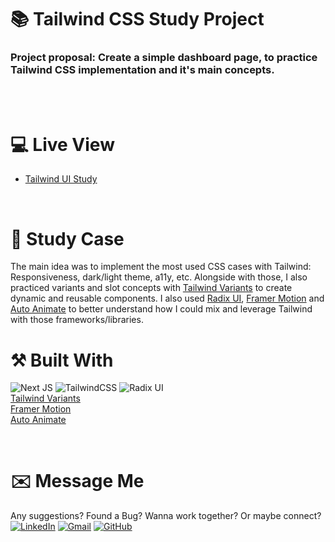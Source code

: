 # 📚 Tailwind CSS Study Project

### Project proposal: Create a simple dashboard page, to practice Tailwind CSS implementation and it's main concepts.

<br><br>

# 💻 Live View

- [Tailwind UI Study](https://tailwind-study-one.vercel.app)

<br>

# 📖 Study Case

The main idea was to implement the most used CSS cases with Tailwind: Responsiveness, dark/light theme, a11y, etc. Alongside with those, I also practiced variants and slot concepts with [Tailwind Variants](https://www.tailwind-variants.org/docs/introduction) to create dynamic and reusable components. I also  used [Radix UI](https://www.radix-ui.com/primitives), [Framer Motion](https://www.framer.com/motion/) and [Auto Animate](https://auto-animate.formkit.com) to better understand how I could mix and leverage Tailwind with those frameworks/libraries.

# ⚒️ Built With

![Next JS](https://img.shields.io/badge/Next-black?style=flat&logo=next.js&logoColor=white)
![TailwindCSS](https://img.shields.io/badge/tailwindcss-%2338B2AC.svg?style=flat&logo=tailwind-css&logoColor=white)
![Radix UI](https://img.shields.io/badge/radix%20ui-161618.svg?style=flat&logo=radix-ui&logoColor=white)
<br>
[Tailwind Variants](https://www.tailwind-variants.org/docs/introduction)
<br>
[Framer Motion](https://www.framer.com/motion/)
<br>
[Auto Animate](https://auto-animate.formkit.com)

<br>

# ✉️ Message Me

Any suggestions? Found a Bug? Wanna work together? Or maybe connect?
<br>
[![LinkedIn](https://img.shields.io/badge/LinkedIn-0077B5?style=flat&logo=linkedin&logoColor=white)](https://www.linkedin.com/in/guilherme-ferreira-6841b023/)
[![Gmail](https://img.shields.io/badge/Gmail-D14836?style=flat&logo=gmail&logoColor=white)](mailto:hello@rera.dev)
[![GitHub](https://img.shields.io/github/followers/guilhermerera.svg?style=social&label=Follow&maxAge=2592000)](https://github.com/guilhermerera)
